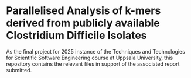 # Parallelised Analysis of k-mers derived from publicly available Clostridium Difficile Isolates

As the final project for 2025 instance of the  Techniques and Technologies for Scientific Software Engineering course at Uppsala University, this repository contains the relevant files in support of the associated report submitted.
